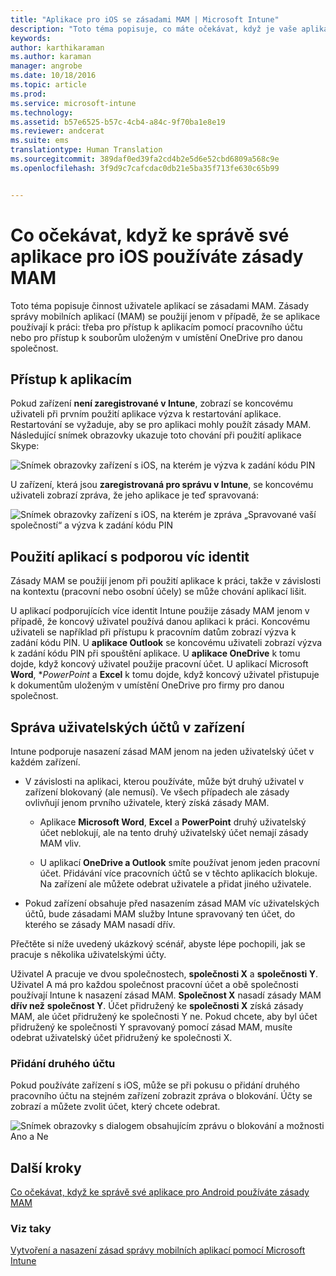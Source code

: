 ```yaml
---
title: "Aplikace pro iOS se zásadami MAM | Microsoft Intune"
description: "Toto téma popisuje, co máte očekávat, když je vaše aplikace pro iOS spravovaná pomocí zásad správy mobilních aplikací."
keywords: 
author: karthikaraman
ms.author: karaman
manager: angrobe
ms.date: 10/18/2016
ms.topic: article
ms.prod: 
ms.service: microsoft-intune
ms.technology: 
ms.assetid: b57e6525-b57c-4cb4-a84c-9f70ba1e8e19
ms.reviewer: andcerat
ms.suite: ems
translationtype: Human Translation
ms.sourcegitcommit: 389daf0ed39fa2cd4b2e5d6e52cbd6809a568c9e
ms.openlocfilehash: 3f9d9c7cafcdac0db21e5ba35f713fe630c65b99


---
```


# Co očekávat, když ke správě své aplikace pro iOS používáte zásady MAM
 Toto téma popisuje činnost uživatele aplikací se zásadami MAM. Zásady správy mobilních aplikací (MAM) se použijí jenom v případě, že se aplikace používají k práci: třeba pro přístup k aplikacím pomocí pracovního účtu nebo pro přístup k souborům uloženým v umístění OneDrive pro danou společnost.
##  Přístup k aplikacím

Pokud zařízení **není zaregistrované v Intune**, zobrazí se koncovému uživateli při prvním použití aplikace výzva k restartování aplikace.  Restartování se vyžaduje, aby se pro aplikaci mohly použít zásady MAM. Následující snímek obrazovky ukazuje toto chování při použití aplikace Skype:


![Snímek obrazovky zařízení s iOS, na kterém je výzva k zadání kódu PIN](../media/appmanagement/iOS_AppPINPrompt.png)

U zařízení, která jsou **zaregistrovaná pro správu v Intune**, se koncovému uživateli zobrazí zpráva, že jeho aplikace je teď spravovaná:

![Snímek obrazovky zařízení s iOS, na kterém je zpráva „Spravované vaší společností“ a výzva k zadání kódu PIN](../media/appmanagement/ios-managed-devices-pin-prompt.png)

##  Použití aplikací s podporou víc identit

Zásady MAM se použijí jenom při použití aplikace k práci, takže v závislosti na kontextu (pracovní nebo osobní účely) se může chování aplikací lišit.  

U aplikací podporujících více identit Intune použije zásady MAM jenom v případě, že koncový uživatel používá danou aplikaci k práci.  Koncovému uživateli se například při přístupu k pracovním datům zobrazí výzva k zadání kódu PIN.  U **aplikace Outlook** se koncovému uživateli zobrazí výzva k zadání kódu PIN při spouštění aplikace. U **aplikace OneDrive** k tomu dojde, když koncový uživatel použije pracovní účet.  U aplikací Microsoft **Word**, **PowerPoint* a **Excel** k tomu dojde, když koncový uživatel přistupuje k dokumentům uloženým v umístění OneDrive pro firmy pro danou společnost.
##  Správa uživatelských účtů v zařízení

Intune podporuje nasazení zásad MAM jenom na jeden uživatelský účet v každém zařízení.

* V závislosti na aplikaci, kterou používáte, může být druhý uživatel v zařízení blokovaný (ale nemusí). Ve všech případech ale zásady ovlivňují jenom prvního uživatele, který získá zásady MAM.
  * Aplikace **Microsoft Word**, **Excel** a **PowerPoint** druhý uživatelský účet neblokují, ale na tento druhý uživatelský účet nemají zásady MAM vliv.  

  * U aplikací **OneDrive a Outlook** smíte používat jenom jeden pracovní účet.  Přidávání více pracovních účtů se v těchto aplikacích blokuje.  Na zařízení ale můžete odebrat uživatele a přidat jiného uživatele.

* Pokud zařízení obsahuje před nasazením zásad MAM víc uživatelských účtů, bude zásadami MAM služby Intune spravovaný ten účet, do kterého se zásady MAM nasadí dřív.


Přečtěte si níže uvedený ukázkový scénář, abyste lépe pochopili, jak se pracuje s několika uživatelskými účty.

Uživatel A pracuje ve dvou společnostech, **společnosti X** a **společnosti Y**. Uživatel A má pro každou společnost pracovní účet a obě společnosti používají Intune k nasazení zásad MAM. **Společnost X** nasadí zásady MAM **dřív než** **společnost Y**. Účet přidružený ke **společnosti X** získá zásady MAM, ale účet přidružený ke společnosti Y ne. Pokud chcete, aby byl účet přidružený ke společnosti Y spravovaný pomocí zásad MAM, musíte odebrat uživatelský účet přidružený ke společnosti X.
### Přidání druhého účtu

Pokud používáte zařízení s iOS, může se při pokusu o přidání druhého pracovního účtu na stejném zařízení zobrazit zpráva o blokování.  Účty se zobrazí a můžete zvolit účet, který chcete odebrat.

![Snímek obrazovky s dialogem obsahujícím zprávu o blokování a možnosti Ano a Ne](../media/AppManagement/iOS_SwitchUser.PNG)
## Další kroky
[Co očekávat, když ke správě své aplikace pro Android používáte zásady MAM](user-experience-for-mam-enabled-android-apps-with-microsoft-intune.md)
### Viz taky
[Vytvoření a nasazení zásad správy mobilních aplikací pomocí Microsoft Intune](create-and-deploy-mobile-app-management-policies-with-microsoft-intune.md)



<!--HONumber=Oct16_HO3-->


